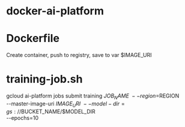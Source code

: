 # docker-ai-platform

# Dockerfile
Create container, push to registry, save to var $IMAGE_URI

# training-job.sh
gcloud ai-platform jobs submit training $JOB_NAME \
  --region=$REGION \
  --master-image-uri $IMAGE_URI \
  --model-dir=gs://$BUCKET_NAME/$MODEL_DIR \
  --epochs=10
